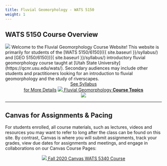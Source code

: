 ```yaml
---
title: Fluvial Geomorphology - WATS 5150
weight: 1
---
```


## WATS 5150 Course Overview

<img class="float-left" src="{{ site.baseurl }}/assets/images/pics/WATS-5150_Canvas.png">
Welcome to the Fluvial Geomorphology Course Website! This website is primarily for students of the [WATS 5150/6150]({{ site.baseurl }}/syllabus/) and [GEO 5150/6150]({{ site.baseurl }}/syllabus/) introductory fluvial geomorphology course taught at [Utah State University](https://qcnr.usu.edu/wats/). Secondary audiences may include other students and practitioners looking for an introduction to fluvial geomorphology and the study of riverscapes. 

<div align="center">
	<a class="hollow button" href="{{ site.baseurl }}/syllabus/"> See Syllabus <br> for More Details</a>
	<a class="hollow button" href="{{ site.baseurl }}/Course_Topics/"><img src="{{ site.baseurl }}/assets/images/favicons/android-icon-48x48.png">  Fluvial Geomorphology  <b> Course Topics</b></a>  
	
</div>
<div align="center">
<img  src="{{ site.baseurl }}/assets/images/pics/IcefieldsParkway.png">
</div>

------



## Canvas for Assignments & Pacing

For students enrolled, all course materials, such as lectures, videos and resources you may want to refer to long after the class  can be found on this site. By contrast, Canvas is where you will submit assignments, track your grades, view due dates for assignments and meetings,  and engage in collaborations on our Canvas Course Pages:

<div align="center">
	<a class="hollow button" href="https://usu.instructure.com/courses/595866"><img src="{{ site.baseurl }}/assets/images/canvas_logo.png">  Fall 2020 Canvas WATS 5340 Course</a>  

</div>
